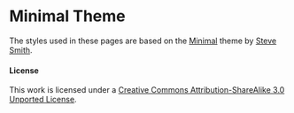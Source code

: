 # Minimal Theme

The styles used in these pages are based on the [Minimal](https://github.com/orderedlist/minimal) theme by [Steve Smith](https://github.com/orderedlist).

#### License

This work is licensed under a [Creative Commons Attribution-ShareAlike 3.0 Unported License](http://creativecommons.org/licenses/by-sa/3.0/).
